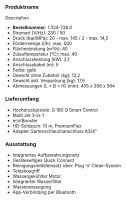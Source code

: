 ### Produktname
Description
- **Bestellnummer**: 1.324-739.0 
- Stromart (V/Hz): 230 / 50
- Druck (bar/MPa): 20 - max. 145 / 2 - max. 14,5
- Fördermenge (l/h): max. 500
- Flächenleistung (m²/h): 40
- Zulauftemperatur (°C): max. 40
- Anschlussleistung (kW): 2,1
- Anschlusskabel (m): 5
- Farbe: gelb
- Gewicht ohne Zubehör (kg): 13,2
- Gewicht inkl. Verpackung (kg): 17,6
- Abmessungen (L × B × H) (mm): 405 x 306 x 584 
### Lieferumfang

- Hochdruckpistole: G 180 Q Smart Control
- Multi Jet 3-in-1
- eco!Booster
- HD-Schlauch: 10 m, PremiumFlex
- Adapter Gartenschlauchanschluss A3/4" 

### Ausstattung

- Integriertes Aufbewahrungsnetz
- Geräteseitiges Quick Connect
- Reinigungsmittel­einsatz über: Plug 'n' Clean-System
- Teleskopgriff
- Wassergekühlter Motor
- Integrierter Wasserfilter
- Wasseransaugung
- App-Verbindung per Bluetooth
